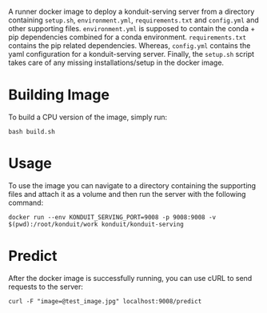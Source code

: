 A runner docker image to deploy a konduit-serving server from a directory containing `setup.sh`, `environment.yml`, `requirements.txt` and `config.yml` and other supporting files. `environment.yml` is supposed to contain the conda + pip dependencies combined for a conda environment. `requirements.txt` contains the pip related dependencies. Whereas, `config.yml` contains the yaml configuration for a konduit-serving server. Finally, the `setup.sh` script takes care of any missing installations/setup in the docker image.

# Building Image
To build a CPU version of the image, simply run:
```shell
bash build.sh
```

# Usage
To use the image you can navigate to a directory containing the supporting files and attach it as a volume and then run the server with the following command:
```shell
docker run --env KONDUIT_SERVING_PORT=9008 -p 9008:9008 -v $(pwd):/root/konduit/work konduit/konduit-serving
```

# Predict
After the docker image is successfully running, you can use cURL to send requests to the server:
```shell
curl -F "image=@test_image.jpg" localhost:9008/predict
```